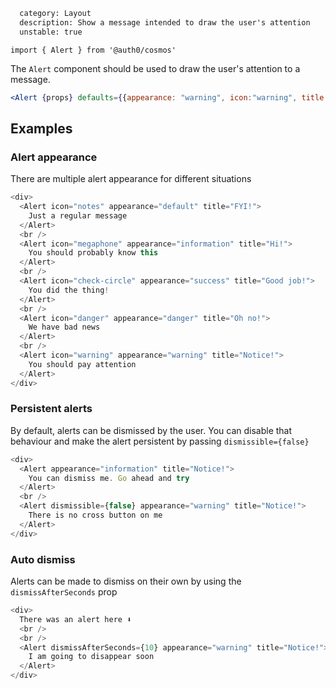 ```meta
  category: Layout
  description: Show a message intended to draw the user's attention
  unstable: true
```

`import { Alert } from '@auth0/cosmos'`

The `Alert` component should be used to draw the user's attention to a message.

```jsx
<Alert {props} defaults={{appearance: "warning", icon:"warning", title: "Notice!"}}>This is an important message!</Alert>
```

## Examples

### Alert appearance

There are multiple alert appearance for different situations

```js
<div>
  <Alert icon="notes" appearance="default" title="FYI!">
    Just a regular message
  </Alert>
  <br />
  <Alert icon="megaphone" appearance="information" title="Hi!">
    You should probably know this
  </Alert>
  <br />
  <Alert icon="check-circle" appearance="success" title="Good job!">
    You did the thing!
  </Alert>
  <br />
  <Alert icon="danger" appearance="danger" title="Oh no!">
    We have bad news
  </Alert>
  <br />
  <Alert icon="warning" appearance="warning" title="Notice!">
    You should pay attention
  </Alert>
</div>
```

### Persistent alerts

By default, alerts can be dismissed by the user. You can disable that behaviour and make the alert persistent by passing `dismissible={false}`

```js
<div>
  <Alert appearance="information" title="Notice!">
    You can dismiss me. Go ahead and try
  </Alert>
  <br />
  <Alert dismissible={false} appearance="warning" title="Notice!">
    There is no cross button on me
  </Alert>
</div>
```

### Auto dismiss

Alerts can be made to dismiss on their own by using the `dismissAfterSeconds` prop

```js
<div>
  There was an alert here ⬇️
  <br />
  <br />
  <Alert dismissAfterSeconds={10} appearance="warning" title="Notice!">
    I am going to disappear soon
  </Alert>
</div>
```
